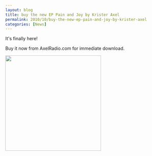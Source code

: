 ```yaml
---
layout: blog
title: buy the new EP Pain and Joy by Krister Axel
permalink: 2010/10/buy-the-new-ep-pain-and-joy-by-krister-axel
categories: [News]
---
```


<p>It's finally here!</p>
<p>Buy it now from AxelRadio.com for immediate download.</p>
<p><a href="http://AxelRadio.com">
<img src="http://blog.kristeraxel.com/wp-content/uploads/2010/10/small-pj-300x300.jpg" alt="" title="Pain and Joy" width="300" height="300" class="aligncenter size-medium wp-image-1000" />
</a><br />
</p>
